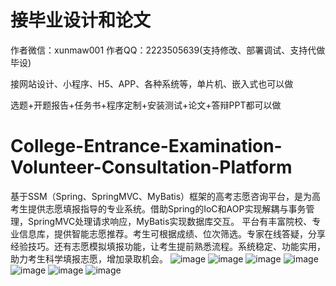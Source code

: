 # 接毕业设计和论文
作者微信：xunmaw001  作者QQ：2223505639(支持修改、部署调试、支持代做毕设)

接网站设计、小程序、H5、APP、各种系统等，单片机、嵌入式也可以做

选题+开题报告+任务书+程序定制+安装测试+论文+答辩PPT都可以做
# College-Entrance-Examination-Volunteer-Consultation-Platform
基于SSM（Spring、SpringMVC、MyBatis）框架的高考志愿咨询平台，是为高考生提供志愿填报指导的专业系统。借助Spring的IoC和AOP实现解耦与事务管理，SpringMVC处理请求响应，MyBatis实现数据库交互。  平台有丰富院校、专业信息库，提供智能志愿推荐。考生可根据成绩、位次筛选。专家在线答疑，分享经验技巧。还有志愿模拟填报功能，让考生提前熟悉流程。系统稳定、功能实用，助力考生科学填报志愿，增加录取机会。 
![image](https://github.com/user-attachments/assets/b906aba7-9209-4ba1-a1e9-3d2996515020)
![image](https://github.com/user-attachments/assets/08d789a6-b8d3-4334-989c-9271802b10a3)
![image](https://github.com/user-attachments/assets/e8791bac-feb6-47fd-89c7-dabba520ed4d)
![image](https://github.com/user-attachments/assets/dc46f9ca-20cd-400c-8e19-e02d934aad9e)
![image](https://github.com/user-attachments/assets/a8e49f88-58cc-473a-a822-676095e4152d)
![image](https://github.com/user-attachments/assets/ebacd17b-5df6-44a6-b4a6-663ee1d550bb)
![image](https://github.com/user-attachments/assets/2bbed37e-46b3-4d3a-9cb2-76dcd91cee77)
